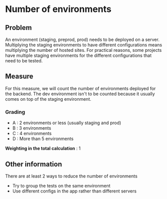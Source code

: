 # Number of environments

## Problem

An environment (staging, preprod, prod) needs to be deployed on a server. Multiplying the staging environments to have different configurations means multiplying the number of hosted sites. For practical reasons, some projects have multiple staging environments for the different configurations that need to be tested.

## Measure

For this measure, we will count the number of environments deployed for the backend. The dev environment isn't to be counted because it usually comes on top of the staging environment.

### Grading

- A : 2 environments or less (usually staging and prod)
- B : 3 environments
- C : 4 environments
- D : More than 5 environments

**Weighting in the total calculation** : 1

## Other information

There are at least 2 ways to reduce the number of environments

- Try to group the tests on the same environment
- Use different configs in the app rather than different servers
